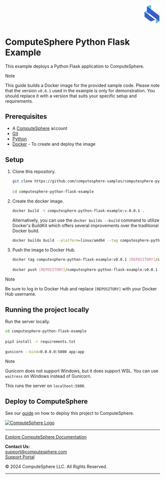 <p align="right">
    <a href="https://computesphere.com/"><img src="static/logo.svg" width="50px" /></a>
</p>

# ComputeSphere Python Flask Example

This example deploys a Python Flask application to ComputeSphere.

> [!NOTE]
> This guide builds a Docker image for the provided sample code. Please note that the version `v0.0.1` used in the example is only for demonstration. You should replace it with a version that suits your specific setup and requirements.

## Prerequisites

- A [ComputeSphere](https://computesphere.com) account
- [Git](https://git-scm.com/downloads)
- [Python](https://www.python.org/downloads/)
- [Docker](https://docs.docker.com/engine/install/) - To create and deploy the image

## Setup

1. Clone this repository.

    ```bash
    git clone https://github.com/computesphere-samples/computesphere-python-flask-example.git

    cd computesphere-python-flask-example
    ```

2. Create the docker image.

    ```bash
    docker build -t computesphere-python-flask-example:v.0.0.1 .
    ```

    Alternatively, you can use the `docker buildx --build` command to utilize Docker's BuildKit which offers several improvements over the traditional Docker build.

    ```bash
    docker buildx build --platform=linux/amd64 --tag computesphere-python-flask-example:v0.0.1 .
    ``` 

3. Push the image to Docker Hub.

    ```bash
    docker tag computesphere-python-flask-example:v0.0.1 [REPOSITORY]/computesphere-python-flask-example:v0.0.1

    docker push [REPOSITORY]/computesphere-python-flask-example:v0.0.1
    ```

> [!NOTE]
> Be sure to log in to Docker Hub and replace `[REPOSITORY]` with your Docker Hub username.

## Running the project locally

Run the server locally.

```bash
cd computesphere-python-flask-example

pip3 install -r requirements.txt

gunicorn --bind=0.0.0.0:5000 app:app
```

> [!NOTE]
> Gunicorn does not support Windows, but it does support WSL. You can use `waitress` on Windows instead of Gunicorn.

This runs the server on `localhost:5000`.

## Deploy to ComputeSphere

See our [guide](https://docs.computesphere.com/docs/getting-started/quickstart/getting-started-with-flask) on how to deploy this project to ComputeSphere.

<!-- Check if this is the right link to the dashboard -->
<a href="https://console.computesphere.com"> <img src="https://cdn.sanity.io/images/5jct4wv7/production/a3a823db7833f9274fc723b1223084b51c7ed160-1103x160.png" width="350px" alt="ComputeSphere Logo"> </a>

---
[Explore ComputeSphere Documentation](https://docs.computesphere.com)

**Contact Us:**  
[support@computesphere.com](mailto:support@computesphere.com)  
[Support Portal](https://support.computesphere.com/portal)

&copy; 2024 ComputeSphere LLC. All Rights Reserved.

---
